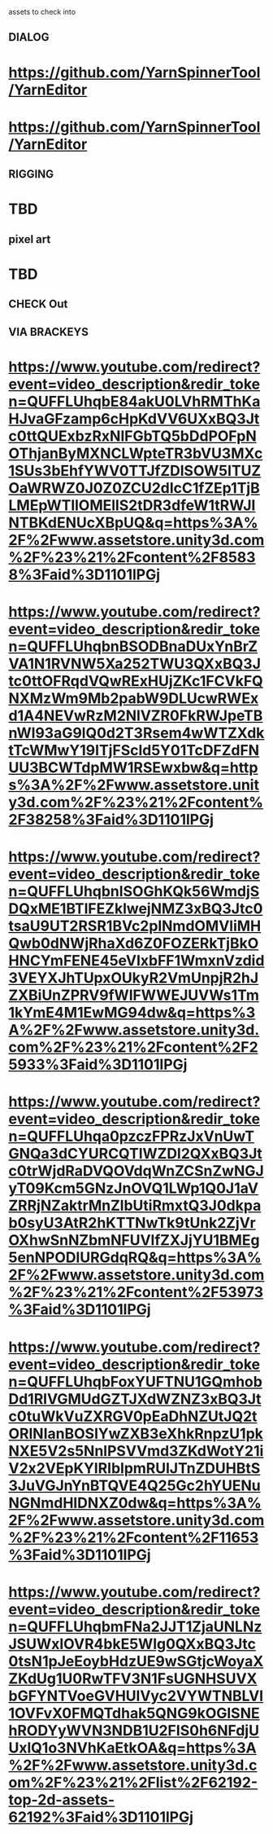 assets to check into

## DIALOG ##

# https://github.com/YarnSpinnerTool/YarnEditor
# https://github.com/YarnSpinnerTool/YarnEditor

## RIGGING ##
# TBD 

## pixel art ## 
# TBD 


## CHECK Out 
## VIA BRACKEYS 
# https://www.youtube.com/redirect?event=video_description&redir_token=QUFFLUhqbE84akU0LVhRMThKaHJvaGFzamp6cHpKdVV6UXxBQ3Jtc0ttQUExbzRxNlFGbTQ5bDdPOFpNOThjanByMXNCLWpteTR3bVU3MXc1SUs3bEhfYWV0TTJfZDlSOW5ITUZOaWRWZ0J0Z0ZCU2dIcC1fZEp1TjBLMEpWTllOMEllS2tDR3dfeW1tRWJINTBKdENUcXBpUQ&q=https%3A%2F%2Fwww.assetstore.unity3d.com%2F%23%21%2Fcontent%2F85838%3Faid%3D1101lPGj

# https://www.youtube.com/redirect?event=video_description&redir_token=QUFFLUhqbnBSODBnaDUxYnBrZVA1N1RVNW5Xa252TWU3QXxBQ3Jtc0ttOFRqdVQwRExHUjZKc1FCVkFQNXMzWm9Mb2pabW9DLUcwRWExd1A4NEVwRzM2NlVZR0FkRWJpeTBnWl93aG9lQ0d2T3Rsem4wWTZXdktTcWMwY19ITjFScld5Y01TcDFZdFNUU3BCWTdpMW1RSEwxbw&q=https%3A%2F%2Fwww.assetstore.unity3d.com%2F%23%21%2Fcontent%2F38258%3Faid%3D1101lPGj

# https://www.youtube.com/redirect?event=video_description&redir_token=QUFFLUhqbnlSOGhKQk56WmdjSDQxME1BTlFEZklwejNMZ3xBQ3Jtc0tsaU9UT2RSR1BVc2plNmdOMVliMHQwb0dNWjRhaXd6Z0FOZERkTjBkOHNCYmFENE45eVIxbFF1WmxnVzdid3VEYXJhTUpxOUkyR2VmUnpjR2hJZXBiUnZPRV9fWlFWWEJUVWs1Tm1kYmE4M1EwMG94dw&q=https%3A%2F%2Fwww.assetstore.unity3d.com%2F%23%21%2Fcontent%2F25933%3Faid%3D1101lPGj

# https://www.youtube.com/redirect?event=video_description&redir_token=QUFFLUhqa0pzczFPRzJxVnUwTGNQa3dCYURCQTlWZDI2QXxBQ3Jtc0trWjdRaDVQOVdqWnZCSnZwNGJyT09Kcm5GNzJnOVQ1LWp1Q0J1aVZRRjNZaktrMnZlbUtiRmxtQ3J0dkpab0syU3AtR2hKTTNwTk9tUnk2ZjVrOXhwSnNZbmNFUVlfZXJjYU1BMEg5enNPODlURGdqRQ&q=https%3A%2F%2Fwww.assetstore.unity3d.com%2F%23%21%2Fcontent%2F53973%3Faid%3D1101lPGj

# https://www.youtube.com/redirect?event=video_description&redir_token=QUFFLUhqbFoxYUFTNU1GQmhobDd1RlVGMUdGZTJXdWZNZ3xBQ3Jtc0tuWkVuZXRGV0pEaDhNZUtJQ2tORlNIanBOSlYwZXB3eXhkRnpzU1pkNXE5V2s5NnlPSVVmd3ZKdWotY21iV2x2VEpKYlRIblpmRUlJTnZDUHBtS3JuVGJnYnBTQVE4Q25Gc2hYUENuNGNmdHlDNXZ0dw&q=https%3A%2F%2Fwww.assetstore.unity3d.com%2F%23%21%2Fcontent%2F11653%3Faid%3D1101lPGj

# https://www.youtube.com/redirect?event=video_description&redir_token=QUFFLUhqbmFNa2JJT1ZjaUNLNzJSUWxIOVR4bkE5Wlg0QXxBQ3Jtc0tsN1pJeEoybHdzUE9wSGtjcWoyaXZKdUg1U0RwTFV3N1FsUGNHSUVXbGFYNTVoeGVHUlVyc2VYWTNBLVI1OVFvX0FMQTdhak5QNG9kOGlSNEhRODYyWVN3NDB1U2FIS0h6NFdjUUxlQ1o3NVhKaEtkOA&q=https%3A%2F%2Fwww.assetstore.unity3d.com%2F%23%21%2Flist%2F62192-top-2d-assets-62192%3Faid%3D1101lPGj